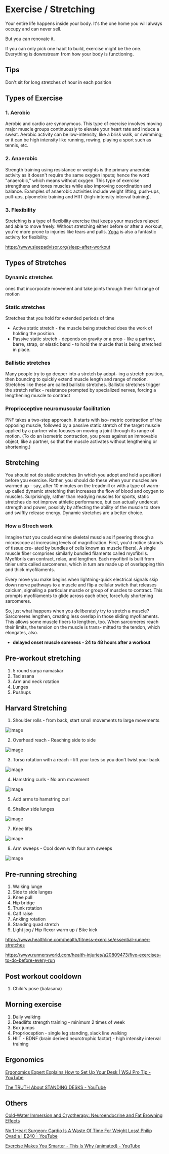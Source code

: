 # Exercise / Stretching

Your entire life happens inside your body. It's the one home you will always occupy and can never sell.

But you can renovate it.

If you can only pick one habit to build, exercise might be the one. Everything is downstream from how your body is functioning.

## Tips

Don't sit for long stretches of hour in each position

## Types of Exercise

### 1. Aerobic

Aerobic and cardio are synonymous. This type of exercise involves moving major muscle groups continuously to elevate your heart rate and induce a sweat. Aerobic activity can be low-intensity, like a brisk walk, or swimming; or it can be high intensity like running, rowing, playing a sport such as tennis, etc.

### 2. Anaerobic

Strength training using resistance or weights is the primary anaerobic activity as it doesn't require the same oxygen inputs; hence the word "anaerobic," which means without oxygen. This type of exercise strengthens and tones muscles while also improving coordination and balance. Examples of anaerobic activities include weight lifting, push-ups, pull-ups, plyometric training and HIIT (high-intensity interval training).

### 3. Flexibility

Stretching is a type of flexibility exercise that keeps your muscles relaxed and able to move freely. Without stretching either before or after a workout, you're more prone to injuries like tears and pulls. [Yoga](https://www.sleepadvisor.org/yoga-for-sleep/) is also a fantastic activity for flexibility.

<https://www.sleepadvisor.org/sleep-after-workout>

## Types of Stretches

### Dynamic stretches

ones that incorporate movement and take joints through their full range of motion

### Static stretches

Stretches that you hold for extended periods of time

- Active static stretch - the muscle being stretched does the work of holding the position.
- Passive static stretch - depends on gravity or a prop - like a partner, barre, strap, or elastic band - to hold the muscle that is being stretched in place.

### Ballistic stretches

Many people try to go deeper into a stretch by adopt- ing a stretch position, then bouncing to quickly extend muscle length and range of motion. Stretches like these are called ballistic stretches. Ballistic stretches trigger the stretch reflex - resistance prompted by specialized nerves, forcing a lengthening muscle to contract

### Proprioceptive neuromuscular facilitation

PNF takes a two-step approach. It starts with iso- metric contraction of the opposing muscle, followed by a passive static stretch of the target muscle applied by a partner who focuses on moving a joint through its range of motion. (To do an isometric contraction, you press against an immovable object, like a partner, so that the muscle activates without lengthening or shortening.)

## Stretching

You should not do static stretches (in which you adopt and hold a position) before you exercise. Rather, you should do these when your muscles are warmed up - say, after 10 minutes on the treadmill or with a type of warm-up called dynamic stretching that increases the flow of blood and oxygen to muscles. Surprisingly, rather than readying muscles for sports, static stretches do not improve athletic performance, but can actually undercut strength and power, possibly by affecting the ability of the muscle to store and swiftly release energy. Dynamic stretches are a better choice.

### How a Strech work

Imagine that you could examine skeletal muscle as if peering through a microscope at increasing levels of magnification. First, you'd notice strands of tissue cre- ated by bundles of cells known as muscle fibers). A single muscle fiber comprises similarly bundled filaments called myofibrils. Myofibrils can contract, relax, and lengthen. Each myofibril is built from tinier units called sarcomeres, which in turn are made up of overlapping thin and thick myofilaments.

Every move you make begins when lightning-quick electrical signals skip down nerve pathways to a muscle and flip a cellular switch that releases calcium, signaling a particular muscle or group of muscles to contract. This prompts myofilaments to glide across each other, forcefully shortening sarcomeres.

So, just what happens when you deliberately try to stretch a muscle? Sarcomeres lengthen, creating less overlap in those sliding myofilaments. This allows some muscle fibers to lengthen, too. When sarcomeres reach their limits, the tension on the muscle is trans- mitted to the tendon, which elongates, also.

- **delayed onset muscle soreness - 24 to 48 hours after a workout**

## Pre-workout stretching

1. 5 round surya namaskar
2. Tad asana
3. Arm and neck rotation
4. Lunges
5. Pushups

## Harvard Stretching

1. Shoulder rolls - from back, start small movements to large movements

![image](../../../media/Exercise-Stretching-image1.jpg)

2. Overhead reach - Reaching side to side

![image](../../../media/Exercise-Stretching-image2.jpg)

3. Torso rotation with a reach - lift your toes so you don't twist your back

![image](../../../media/Exercise-Stretching-image3.jpg)

4. Hamstring curls - No arm movement

![image](../../../media/Exercise-Stretching-image4.jpg)

5. Add arms to hamstring curl

6. Shallow side lunges

![image](../../../media/Exercise-Stretching-image5.jpg)

7. Knee lifts

![image](../../../media/Exercise-Stretching-image6.jpg)

8. Arm sweeps - Cool down with four arm sweeps

![image](../../../media/Exercise-Stretching-image7.jpg)

## Pre-running streching

1. Walking lunge
2. Side to side lunges
3. Knee pull
4. Hip bridge
5. Trunk rotation
6. Calf raise
7. Ankling rotation
8. Standing quad stretch
9. Light jog / Hip flexor warm up / Bike kick

<https://www.healthline.com/health/fitness-exercise/essential-runner-stretches>

<https://www.runnersworld.com/health-injuries/a20809473/five-exercises-to-do-before-every-run>

## Post workout cooldown

1. Child's pose (balasana)

## Morning exercise

1. Daily walking
2. Deadlifts strength training - minimum 2 times of week
3. Box jumps
4. Proprioception - single leg standing, slack line walking
5. HIIT - BDNF (brain derived neurotrophic factor) - high intensity interval training

## Ergonomics

[Ergonomics Expert Explains How to Set Up Your Desk | WSJ Pro Tip - YouTube](https://www.youtube.com/watch?v=F8_ME4VwTiw)

[The TRUTH About STANDING DESKS - YouTube](https://www.youtube.com/watch?v=yhkigA368mE)

## Others

[Cold-Water Immersion and Cryotherapy: Neuroendocrine and Fat Browning Effects](https://www.youtube.com/watch?v=XaLd5w6zF7A)

[No.1 Heart Surgeon: Cardio Is A Waste Of Time For Weight Loss! Philip Ovadia | E240 - YouTube](https://www.youtube.com/watch?v=V7a8X8AB8yU)

[Exercise Makes You Smarter - This Is Why (animated) - YouTube](https://www.youtube.com/watch?v=D4UKd1iOUeo)
